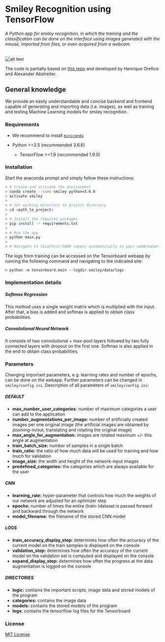 # Smiley Recognition using TensorFlow

###### A Python app for smiley recognition, in which the training and the classification can be done on the interface using images generated with the mouse, imported from files, or even acquired from a webcam.

![alt text](./gif.gif "Smiley Recognition")

The code is partially based on [this repo](https://github.com/sugyan/tensorflow-mnist) and developed by Henrique Orefice and Alexander Abstreiter.

## General knowledge

We provide an easily understandable and concise backend and frontend capable of generating and importing data (i.e. images), as well as training and testing Machine Learning models for smiley recognition.

### Requirements

- We recommend to install [`miniconda`](https://conda.io/miniconda.html)

- Python >=3.5 (recommended 3.6.6)
  - TensorFlow >=1.9 (recommended 1.9.0)

### Installation

Start the anaconda prompt and simply follow these instructions:

```bash
> # Create and activate the environment
> conda create --name smiley python=3.6.6
> activate smiley
>
> # Set working directory to project directory
> cd <path_to_project>
>
> # Install the required packages
> pip install -r requirements.txt
>
> # Run the app
> python main.py
>
> # Navigate to localhost:5000 (opens automatically in your webbrowser)
```

The logs from training can be accessed on the Tensorboard webapp by running the following command and navigating to the indicated site:

    > python -m tensorboard.main --logdir smiley/data/logs

### Implementation details

##### Softmax Regression

This method uses a single weight matrix which is multiplied with the input. After that, a bias is added and softmax is applied to obtain class probabilities.

##### Convolutional Neural Network

It consists of two convolutional + max-pool layers followed by two fully connected layers with dropout on the first one. Softmax is also applied in the end to obtain class probabilities.

### Parameters

Changing important parameters, e.g. learning rates and number of epochs, can be done on the webapp. Further parameters can be changed in `smiley/config.ini`.
Description of all parameters of `smiley/config.ini`:

##### DEFAULT

- **max_number_user_categories:** number of maximum categories a user can add to the application
- **number_augmentations_per_image:** number of artificially created images per one original image (the artificial images are obtained by zooming-in/out, translating and rotating the original image)
- **max_angle_for_augmentation:** images are rotated maximum +/- this angle at augmentation
- **train_batch_size:** number of samples in a single batch
- **train_ratio:** the ratio of how much data will be used for training and how much for validation
- **image_size:** the width and height of the network-input images
- **predefined_categories:** the categories which are always available for the user

##### CNN

- **learning_rate:** hyper-parameter that controls how much the weights of our network are adjusted for an optimizer step
- **epochs:** number of times the entire (train-)dataset is passed forward and backward through the network
- **model_filename:** the filename of the stored CNN model

##### LOGS

- **train_accuracy_display_step:** determines how often the accuracy of the current model on the train samples is displayed on the console
- **validation_step:** determines how often the accuracy of the current model on the validation set is computed and displayed on the console
- **expand_display_step:** determines how often the progress at the data augmentation is logged on the console

##### DIRECTORIES

- **logic:** contains the important scripts, image data and stored models of the program
- **categories:** contains the image data
- **models:** contains the stored models of the program
- **logs:** contains the tensorflow log files for the Tensorboard

### License

[MIT License](LICENSE)
